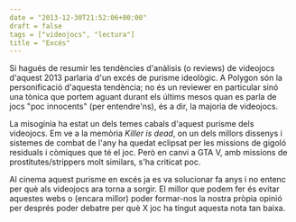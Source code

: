 ```yaml
---
date = "2013-12-30T21:52:06+00:00"
draft = false
tags = ["videojocs", "lectura"]
title = "Excés"
---
```

Si hagués de resumir les tendències d'anàlisis (o reviews) de videojocs d'aquest 2013 parlaria d'un excés de purisme ideològic. A Polygon són la personificació d'aquesta tendència; no és un reviewer en particular sinó una tònica que portem aguant durant els últims mesos quan es parla de jocs "poc innocents" (per entendre'ns), és a dir, la majoria de videojocs. 

La misogínia ha estat un dels temes cabals d'aquest purisme dels videojocs. Em ve a la memòria *Killer is dead*, on un dels millors dissenys i sistemes de combat de l'any ha quedat eclipsat per les missions de gigoló residuals i còmiques que té el joc. Però en canvi a GTA V, amb missions de prostitutes/strippers molt similars, s'ha criticat poc.

Al cinema aquest purisme en excés ja es va solucionar fa anys i no entenc per què als videojocs ara torna a sorgir. El millor que podem fer és evitar aquestes webs o (encara millor) poder formar-nos la nostra pròpia opinió per després poder debatre per què X joc ha tingut aquesta nota tan baixa.